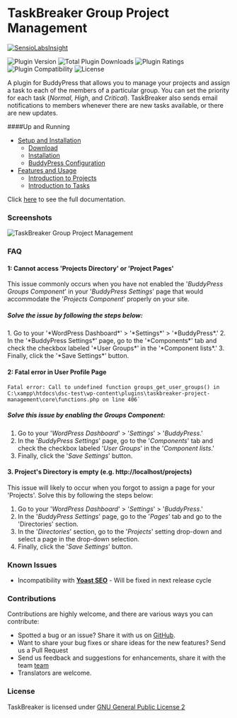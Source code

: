 <h1>TaskBreaker Group Project Management</h1>

[![SensioLabsInsight](https://insight.sensiolabs.com/projects/118e1366-fbab-4ef8-bc07-0fffc4bc2f59/big.png)](https://insight.sensiolabs.com/projects/118e1366-fbab-4ef8-bc07-0fffc4bc2f59)

![Plugin Version](https://img.shields.io/wordpress/plugin/v/taskbreaker-project-management.svg)&nbsp;![Total Plugin Downloads](https://img.shields.io/wordpress/plugin/dt/taskbreaker-project-management.svg)&nbsp;![Plugin Ratings](https://img.shields.io/wordpress/plugin/r/taskbreaker-project-management.svg)&nbsp;![Plugin Compatibility](https://img.shields.io/wordpress/v/taskbreaker-project-management.svg)&nbsp;![License](http://img.shields.io/:license-GPL--2.0%2B-red.svg?style=flat-square)&nbsp;

A plugin for BuddyPress that allows you to manage your projects and assign a task to each of the members of a particular group. You can set the priority for each task (*Normal*, *High*, and *Critical*). TaskBreaker also sends email notifications to members whenever there are new tasks available, or there are new updates.

####Up and Running
 - [Setup and Installation](https://dunhakdis.com/taskbreaker-group-project-management/setup-and-installation/)
	- [Download](https://dunhakdis.com/taskbreaker-group-project-management/setup-and-installation/download/)
	- [Installation](https://dunhakdis.com/taskbreaker-group-project-management/setup-and-installation/installation/)
	- [BuddyPress Configuration](https://dunhakdis.com/taskbreaker-group-project-management/setup-and-installation/buddypress-configuration/)
 - [Features and Usage](https://dunhakdis.com/taskbreaker-group-project-management/features-and-usage/)
	 - [Introduction to Projects](https://dunhakdis.com/taskbreaker-group-project-management/features-and-usage/introduction-to-projects/)
	 - [Introduction to Tasks](https://dunhakdis.com/taskbreaker-group-project-management/features-and-usage/introduction-to-tasks/)

Click [here](https://dunhakdis.com/taskbreaker-group-project-management/) to see the full documentation.
<h3>Screenshots</h3>

![TaskBreaker Group Project Management](https://dunhakdis.com/wp-content/uploads/2017/04/TaskBreaker-Documentation-Screenshot.png)

<h3>FAQ</h3>
<h4>1: Cannot access 'Projects Directory' or 'Project Pages'</h4>

This issue commonly occurs when you have not enabled the '*BuddyPress Groups Component*' in your  '*BuddyPress Settings*' page that would accommodate the '*Projects Component*' properly on your site.

<h5>Solve the issue by following the steps below:</h5>
 1. Go to your '*WordPress Dashboard*' > '*Settings*' > '*BuddyPress*.'
 2. In the '*BuddyPress Settings*' page, go to the '*Components*' tab and check the checkbox labeled '*User Groups*' in the '*Component lists*.'
 3. Finally, click the '*Save Settings*' button.

<h4>2: Fatal error in User Profile Page</h4>

    Fatal error: Call to undefined function groups_get_user_groups() in C:\xampp\htdocs\dsc-test\wp-content\plugins\taskbreaker-project-management\core\functions.php on line 406`

<h5>Solve this issue by enabling the Groups Component:</h5>

 1. Go to your '*WordPress Dashboard*' > '*Settings*' > '*BuddyPress*.'
 2. In the '*BuddyPress Settings*' page, go to the '*Components*' tab and check the checkbox labeled '*User Groups*' in the '*Component lists*.'
 3. Finally, click the '*Save Settings*' button.

<h4>3. Project's Directory is empty (e.g. http://localhost/projects)</h4>

This issue will likely to occur when you forgot to assign a page for your 'Projects'. Solve this by following the steps below:

 1. Go to your '*WordPress Dashboard*' > '*Settings*' > '*BuddyPress*.'
 2. In the '*BuddyPress Settings*' page, go to the '*Pages*' tab and go to the 'Directories' section.
 3. In the '*Directories*' section, go to the '*Projects*' setting drop-down and select a page in the drop-down selection.
 4. Finally, click the '*Save Settings*' button.

<h3>Known Issues</h3>

- Incompatibility with **[Yoast SEO](https://wordpress.org/plugins/wordpress-seo/)** - Will be fixed in next release cycle

<h3>Contributions</h3>

Contributions are highly welcome, and there are various ways you can contribute:

- Spotted a bug or an issue? Share it with us on [GitHub](https://github.com/codehaiku/taskbreaker-project-management/issues/new).
- Want to share your bug fixes or share ideas for the new features? Send us a Pull Request
- Send us feedback and suggestions for enhancements, share it with the team [team ](https://github.com/codehaiku/taskbreaker-project-management/issues/new)
- Translators are welcome.

<h3>License</h3>

TaskBreaker is licensed under [GNU General Public License 2](https://www.gnu.org/licenses/old-licenses/gpl-2.0.en.html)
